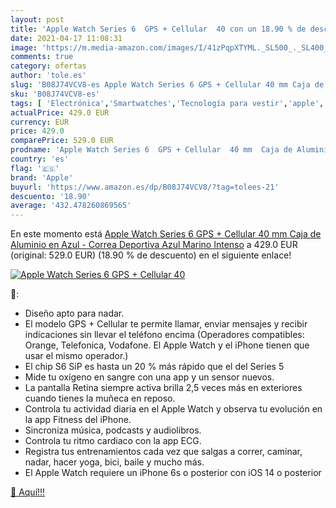 ```yaml
---
layout: post
title: 'Apple Watch Series 6  GPS + Cellular  40 con un 18.90 % de descuento'
date: 2021-04-17 11:08:31
image: 'https://m.media-amazon.com/images/I/41zPqpXTYML._SL500_._SL400_.jpg'
comments: true
category: ofertas
author: 'tole.es'
slug: 'B08J74VCV8-es Apple Watch Series 6 GPS + Cellular 40 mm Caja de Aluminio...'
sku: 'B08J74VCV8-es'
tags: [ 'Electrónica','Smartwatches','Tecnología para vestir','apple', ]
actualPrice: 429.0 EUR
currency: EUR
price: 429.0
comparePrice: 529.0 EUR
prodname: 'Apple Watch Series 6  GPS + Cellular  40 mm  Caja de Aluminio en Azul - Correa Deportiva Azul Marino Intenso'
country: 'es'
flag: '🇪🇸'
brand: 'Apple'
buyurl: 'https://www.amazon.es/dp/B08J74VCV8/?tag=tolees-21'
descuento: '18.90'
average: '432.478260869565'
---
```


En este momento está [Apple Watch Series 6  GPS + Cellular  40 mm  Caja de Aluminio en Azul - Correa Deportiva Azul Marino Intenso](https://www.amazon.es/dp/B08J74VCV8/?tag=tolees-21) a 429.0 EUR (original: 529.0 EUR) (18.90 %  de descuento) en el siguiente enlace!

[![Apple Watch Series 6  GPS + Cellular  40](https://m.media-amazon.com/images/I/41zPqpXTYML._SL500_._SL400_.jpg)](https://www.amazon.es/dp/B08J74VCV8/?tag=tolees-21)

🔎:

- Diseño apto para nadar.
- El modelo GPS + Cellular te permite llamar, enviar mensajes y recibir indicaciones sin llevar el teléfono encima (Operadores compatibles: Orange, Telefonica, Vodafone. El Apple Watch y el iPhone tienen que usar el mismo operador.)
- El chip S6 SiP es hasta un 20 % más rápido que el del Series 5
- Mide tu oxígeno en sangre con una app y un sensor nuevos.
- La pantalla Retina siempre activa brilla 2,5 veces más en exteriores cuando tienes la muñeca en reposo.
- Controla tu actividad diaria en el Apple Watch y observa tu evolución en la app Fitness del iPhone.
- Sincroniza música, podcasts y audiolibros.
- Controla tu ritmo cardiaco con la app ECG.
- Registra tus entrenamientos cada vez que salgas a correr, caminar, nadar, hacer yoga, bici, baile y mucho más.
- El Apple Watch requiere un iPhone 6s o posterior con iOS 14 o posterior

[🛒 Aquí!!!](https://www.amazon.es/dp/B08J74VCV8/?tag=tolees-21)
